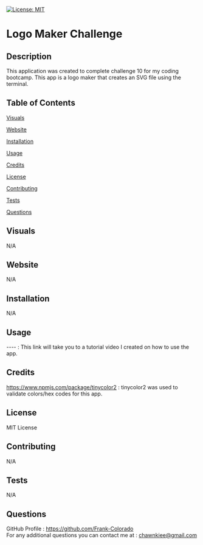 [![License: MIT](https://img.shields.io/badge/License-MIT-yellow.svg)](https://opensource.org/licenses/MIT)

# Logo Maker Challenge

## Description

This application was created to complete challenge 10 for my coding bootcamp. This app is a logo maker that creates an SVG file using the terminal.

## Table of Contents

[Visuals](#visuals)

[Website](#website)

[Installation](#installation)

[Usage](#usage)

[Credits](#credits)

[License](#license)

[Contributing](#contributing)

[Tests](#tests)

[Questions](#questions)

## Visuals

N/A

## Website

N/A

## Installation

N/A

## Usage

---- : This link will take you to a tutorial video I created on how to use the app.

## Credits

https://www.npmjs.com/package/tinycolor2 : tinycolor2 was used to validate colors/hex codes for this app.

## License

MIT License

## Contributing

N/A

## Tests

N/A

## Questions

GitHub Profile : https://github.com/Frank-Colorado  
For any additional questions you can contact me at : chawnkiee@gmail.com
